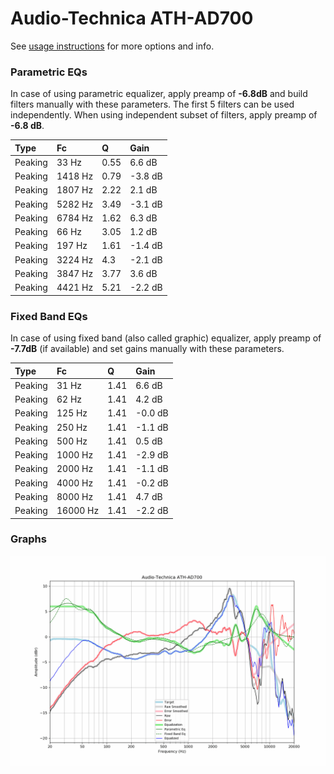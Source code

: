 # Audio-Technica ATH-AD700
See [usage instructions](https://github.com/jaakkopasanen/AutoEq#usage) for more options and info.

### Parametric EQs
In case of using parametric equalizer, apply preamp of **-6.8dB** and build filters manually
with these parameters. The first 5 filters can be used independently.
When using independent subset of filters, apply preamp of **-6.8 dB**.

| Type    | Fc      |    Q | Gain    |
|:--------|:--------|:-----|:--------|
| Peaking | 33 Hz   | 0.55 | 6.6 dB  |
| Peaking | 1418 Hz | 0.79 | -3.8 dB |
| Peaking | 1807 Hz | 2.22 | 2.1 dB  |
| Peaking | 5282 Hz | 3.49 | -3.1 dB |
| Peaking | 6784 Hz | 1.62 | 6.3 dB  |
| Peaking | 66 Hz   | 3.05 | 1.2 dB  |
| Peaking | 197 Hz  | 1.61 | -1.4 dB |
| Peaking | 3224 Hz | 4.3  | -2.1 dB |
| Peaking | 3847 Hz | 3.77 | 3.6 dB  |
| Peaking | 4421 Hz | 5.21 | -2.2 dB |

### Fixed Band EQs
In case of using fixed band (also called graphic) equalizer, apply preamp of **-7.7dB**
(if available) and set gains manually with these parameters.

| Type    | Fc       |    Q | Gain    |
|:--------|:---------|:-----|:--------|
| Peaking | 31 Hz    | 1.41 | 6.6 dB  |
| Peaking | 62 Hz    | 1.41 | 4.2 dB  |
| Peaking | 125 Hz   | 1.41 | -0.0 dB |
| Peaking | 250 Hz   | 1.41 | -1.1 dB |
| Peaking | 500 Hz   | 1.41 | 0.5 dB  |
| Peaking | 1000 Hz  | 1.41 | -2.9 dB |
| Peaking | 2000 Hz  | 1.41 | -1.1 dB |
| Peaking | 4000 Hz  | 1.41 | -0.2 dB |
| Peaking | 8000 Hz  | 1.41 | 4.7 dB  |
| Peaking | 16000 Hz | 1.41 | -2.2 dB |

### Graphs
![](./Audio-Technica%20ATH-AD700.png)